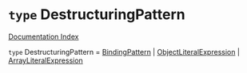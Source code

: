 # `type` DestructuringPattern

[Documentation Index](../README.md)

`type` DestructuringPattern = [BindingPattern](../type.BindingPattern/README.md) | [ObjectLiteralExpression](../interface.ObjectLiteralExpression/README.md) | [ArrayLiteralExpression](../interface.ArrayLiteralExpression/README.md)